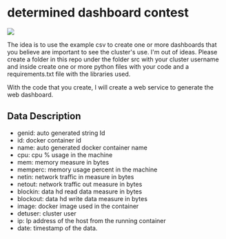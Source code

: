 # determined dashboard contest


<img src="https://media2.giphy.com/media/u5chXT0G9B771HcW1L/giphy.gif"/>

The idea is to use the example csv to create one or more dashboards that you believe are important to see the cluster's use. I'm out of ideas. Please create a folder in this repo  under the folder src with your cluster username and inside create one or more python files with your code and a requirements.txt file with the libraries used.

With the code that you create, I will create a web service to generate the web dashboard.

## Data Description

- genid: auto generated string Id
- id: docker container id 
- name: auto generated docker container name 
- cpu: cpu % usage in the machine 
- mem: memory measure in bytes
- memperc: memory usage percent in the machine
- netin: network traffic in measure in bytes
- netout: network traffic out measure in bytes
- blockin: data hd read data measure in bytes
- blockout: data hd write data measure in bytes
- image: docker image used in the container 
- detuser: cluster user 
- ip: Ip address of the host from the running container
- date: timestamp of the data.
